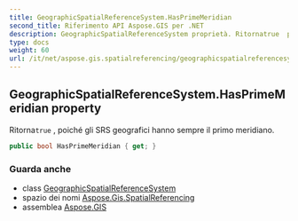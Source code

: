 ```yaml
---
title: GeographicSpatialReferenceSystem.HasPrimeMeridian
second_title: Riferimento API Aspose.GIS per .NET
description: GeographicSpatialReferenceSystem proprietà. Ritornatrue  poiché gli SRS geografici hanno sempre il primo meridiano.
type: docs
weight: 60
url: /it/net/aspose.gis.spatialreferencing/geographicspatialreferencesystem/hasprimemeridian/
---
```

## GeographicSpatialReferenceSystem.HasPrimeMeridian property

Ritorna`true` , poiché gli SRS geografici hanno sempre il primo meridiano.

```csharp
public bool HasPrimeMeridian { get; }
```

### Guarda anche

* class [GeographicSpatialReferenceSystem](../)
* spazio dei nomi [Aspose.Gis.SpatialReferencing](../../geographicspatialreferencesystem/)
* assemblea [Aspose.GIS](../../../)


